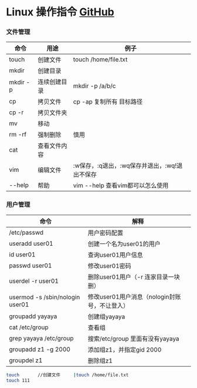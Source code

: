 # Linux 操作指令 [GitHub](https://github.com/liangziai77/liangziai77.github.io/blob/master/dosc/markdown/telegram.md)

### 文件管理
命令|用途|例子
----|----|----
touch     |创建文件     |touch /home/file.txt   
mkdir     |创建目录     |
mkdir -p  |连续创建目录 |mkdir -p /a/b/c
cp        |拷贝文件     |cp -ap 复制所有 目标路径
cp -r     |拷贝文件夹   |
mv        |移动         |
rm -rf    |强制删除     |慎用
cat       |查看文件内容 |
vim       |编辑文件     |:w保存，:q退出，:wq保存并退出，:wq!退出不保存
--help    |帮助         |vim --help 查看vim都可以怎么使用


### 用户管理
命令|解释
----|----
/etc/passwd                      |用户密码配置
useradd  user01                  |创建一个名为user01的用户
id  user01                       |查询user01用户信息
passwd  user01                   |修改user01密码
userdel -r  user01               |删除user01用户（-r 连家目录一块删）
usermod -s /sbin/nologin user01  |修改user01用户消息（nologin封账号，不让登入）
groupadd yayaya                  |创建组yayaya
cat /etc/group                   |查看组
grep yayaya   /etc/group         |搜索/etc/group 里面有没有yayaya
groupadd z1 -g 2000              |添加组z1，并指定gid 2000
groupdel z1                      |删除组z1




```Bash
touch       //创建文件     |touch /home/file.txt
touch 111
```
